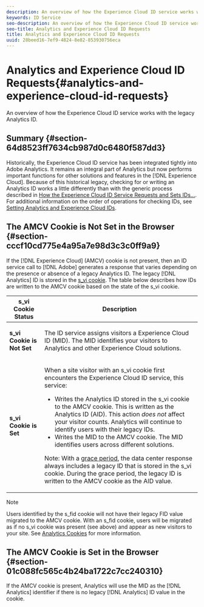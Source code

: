 ```yaml
---
description: An overview of how the Experience Cloud ID service works with the legacy Analytics ID.
keywords: ID Service
seo-description: An overview of how the Experience Cloud ID service works with the legacy Analytics ID.
seo-title: Analytics and Experience Cloud ID Requests
title: Analytics and Experience Cloud ID Requests
uuid: 28beed16-7ef9-4824-8e82-853930756eca
---
```


# Analytics and Experience Cloud ID Requests{#analytics-and-experience-cloud-id-requests}

An overview of how the Experience Cloud ID service works with the legacy Analytics ID.

## Summary {#section-64d8523ff7634cb987d0c6480f587dd3}

Historically, the Experience Cloud ID service has been integrated tightly into Adobe Analytics. It remains an integral part of Analytics but now performs important functions for other solutions and features in the [!DNL Experience Cloud]. Because of this historical legacy, checking for or writing an Analytics ID works a little differently than with the generic process described in [How the Experience Cloud ID Service Requests and Sets IDs...](../../introduction/id-request.md#concept-2caacebb1d244402816760e9b8bcef6a). For additional information on the order of operations for checking IDs, see [Setting Analytics and Experience Cloud IDs](../../reference/analytics-reference/analytics-ids.md#concept-f381dd18ee184c6c8e48286937a161d6).

## The AMCV Cookie is Not Set in the Browser {#section-cccf10cd775e4a95a7e98d3c3c0ff9a9}

If the [!DNL Experience Cloud] (AMCV) cookie is not present, then an ID service call to [!DNL Adobe] generates a response that varies depending on the presence or absence of a legacy Analytics ID. The legacy [!DNL Analytics] ID is stored in the [s_vi cookie](https://marketing.adobe.com/resources/help/en_US/whitepapers/cookies/?f=cookies_analytics.html). The table below describes how IDs are written to the AMCV cookie based on the state of the s_vi cookie.

<table id="table_DC85FECE26DD424E841BA1059AF1E57F"> 
 <thead> 
  <tr> 
   <th colname="col1" class="entry"> s_vi Cookie Status </th> 
   <th colname="col2" class="entry"> Description </th> 
  </tr> 
 </thead>
 <tbody> 
  <tr> 
   <td colname="col1"> <p> <b> s_vi Cookie is Not Set</b> </p> </td> 
   <td colname="col2"> <p>The ID service assigns visitors a <span class="keyword"> Experience Cloud</span> ID (MID). The MID identifies your visitors to <span class="keyword"> Analytics</span> and other <span class="keyword"> Experience Cloud</span> solutions. </p> </td> 
  </tr> 
  <tr> 
   <td colname="col1"> <p> <b>s_vi Cookie is Set</b> </p> </td> 
   <td colname="col2"> <p>When a site visitor with an s_vi cookie first encounters the Experience Cloud ID service, this service: </p> 
    <ul id="ul_BE584810280D4874AF802A9247011787"> 
     <li id="li_AA395B09A3174AF78F3EC10053E2E4F5">Writes the <span class="keyword"> Analytics</span> ID stored in the s_vi cookie to the AMCV cookie. This is written as the <span class="keyword"> Analytics</span> ID (AID). This action <i>does not</i> affect your visitor counts. <span class="keyword"> Analytics</span> will continue to identify users with their legacy IDs. </li> 
     <li id="li_8735DE21FEA542BA8024109B8FE1E2ED">Writes the MID to the AMCV cookie. The MID identifies users across different solutions. </li> 
    </ul> <p> <p>Note: With a <a href="../../reference/analytics-reference/grace-period.md" format="dita" scope="local"> grace period</a>, the data center response always includes a legacy ID that is stored in the s_vi cookie. During the grace period, the legacy ID is written to the AMCV cookie as the AID value. </p> </p> </td> 
  </tr> 
 </tbody> 
</table>

>[!NOTE]
>
>Users identified by the s_fid cookie will not have their legacy FID value migrated to the AMCV cookie. With an s_fid cookie, users will be migrated as if no s_vi cookie was present (see above) and appear as new visitors to your site. See [Analytics Cookies](https://marketing.adobe.com/resources/help/en_US/whitepapers/cookies/?f=cookies_analytics.html) for more information.

## The AMCV Cookie is Set in the Browser {#section-01c088fc565c4b24ba1722c7cc240310}

If the AMCV cookie is present, Analytics will use the MID as the [!DNL Analytics] identifier if there is no legacy [!DNL Analytics] ID value in the cookie. 
